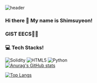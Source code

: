 
![header](https://capsule-render.vercel.app/api?type=slice&color=89CFF0&height=300&section=header&text=Shim%20suyeon&fontSize=90)
### Hi there 👋 My name is Shimsuyeon!
### GIST EECS👩‍🎓

### 💻 Tech Stacks!
![Solidity](https://img.shields.io/badge/Solidity-363636?style=flat-square&logo=solidity&logoColor=white) ![HTML5](https://img.shields.io/badge/HTML5-E34F26?style=flat-square&logo=HTML5&logoColor=white) ![Python](https://img.shields.io/badge/Python-3776AB?style=flat-square&logo=Python&logoColor=white)
<br>
[![Anurag's GitHub stats](https://github-readme-stats.vercel.app/api?username=Shimsuyeon)](https://github.com/anuraghazra/github-readme-stats)

 [![Top Langs](https://github-readme-stats.vercel.app/api/top-langs/?username=Shimsuyeon&layout=compact)](https://github.com/anuraghazra/github-readme-stats)
  


<!--
**Shimsuyeon/Shimsuyeon** is a ✨ _special_ ✨ repository because its `README.md` (this file) appears on your GitHub profile.

Here are some ideas to get you started:

- 🔭 I’m currently working on ...
- 🌱 I’m currently learning ...
- 👯 I’m looking to collaborate on ...
- 🤔 I’m looking for help with ...
- 💬 Ask me about ...
- 📫 How to reach me: ...
- 😄 Pronouns: ...
- ⚡ Fun fact: ...
-->
